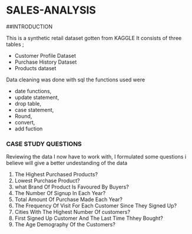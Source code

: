 # SALES-ANALYSIS
##INTRODUCTION
 
 This is a synthetic retail dataset gotten from KAGGLE
 It consists of three tables ;
 - Customer Profile Dataset
 - Purchase History Dataset
 - Products dataset

Data cleaning was done with sql
the functions used were 
- date functions, 
- update statement, 
- drop table, 
- case statement, 
- Round, 
- convert,
- add fuction

 ### CASE STUDY QUESTIONS

 Reviewing the data I now have to work with, I formulated some questions i believe will give a better undestanding of the data
 
 1. The Highest Purchased Products?
 2. Lowest Purchase Product?
 3. what Brand Of Product Is Favoured By Buyers?
 4. The Number Of Signup In Each Year?
 5. Total Amount Of Purchase Made Each Year?
 6. The Frequency Of Visit For Each Customer Since They Signed Up?
 7. Cities With The Highest Number Of customers?
 8. First Signed Up Customer And The Last Time Thhey Bought?
 9. The Age Demography Of the Customers?
